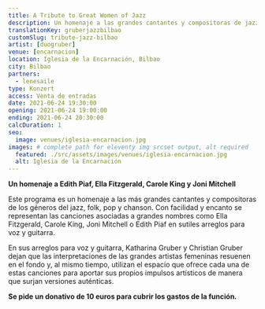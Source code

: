 ```yaml
---
title: A Tribute to Great Women of Jazz
description: Un homenaje a las grandes cantantes y compositoras de jazz, folk, pop y chanson. Concierto en Bilbao
translationKey: gruberjazzbilbao
customSlug: tribute-jazz-bilbao
artist: [duogruber]
venue: [encarnacion]
location: Iglesia de la Encarnación, Bilbao
city: Bilbao
partners:
  - lenesaile
type: Konzert
access: Venta de entradas
date: 2021-06-24 19:30:00
opening: 2021-06-24 19:00:00
ending: 2021-06-24 20:30:00
calcDuration: 1
seo:
  image: venues/iglesia-encarnacion.jpg
images: # complete path for eleventy img srcset output, alt required
  featured: ./src/assets/images/venues/iglesia-encarnacion.jpg
  alt: Iglesia de la Encarnación
---
```


**Un homenaje a Edith Piaf, Ella Fitzgerald, Carole King y Joni Mitchell**

Este programa es un homenaje a las más grandes cantantes y compositoras de los géneros del jazz, folk, pop y chanson. Con facilidad y encanto se representan las canciones asociadas a grandes nombres como Ella Fitzgerald, Carole King, Joni Mitchell o Edith Piaf en sutiles arreglos para voz y guitarra.

En sus arreglos para voz y guitarra, Katharina Gruber y Christian Gruber dejan que las interpretaciones de las grandes artistas femeninas resuenen en el fondo y, al mismo tiempo, utilizan el espacio que ofrece cada una de estas canciones para aportar sus propios impulsos artísticos de manera que surjan versiones auténticas.

**Se pide un donativo de 10 euros para cubrir los gastos de la función.**
